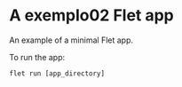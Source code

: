 # A exemplo02 Flet app

An example of a minimal Flet app.

To run the app:

```
flet run [app_directory]
```